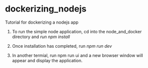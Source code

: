# dockerizing_nodejs
Tutorial for dockerizing a nodejs app


1) To run the simple node application, cd into the node_and_docker directory and *run npm install*

2) Once installation has completed, run *npm run dev*

3) In another termial, run npm run ui and a new browser window will appear and display the application.
